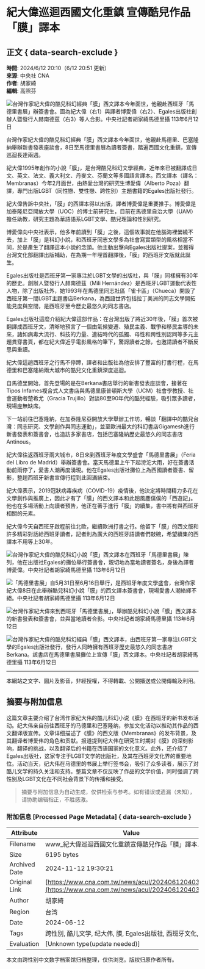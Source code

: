 # 紀大偉巡迴西國文化重鎮 宣傳酷兒作品「膜」譯本

## 正文 { data-search-exclude }


**時間**: 2024/6/12 20:10（6/12 20:51 更新）  
**來源**: 中央社 CNA  
**作者**: 胡家綺  
**編輯**: 高照芬  

![台灣作家紀大偉的酷兒科幻經典「膜」西文譯本今年面世，他親赴西班牙「馬德里書展」辦簽書會。圖為紀大偉（右1）與譯者博愛偉（右2）、Egales出版社創辦人暨發行人赫南德茲（右3）等人合影。中央社記者胡家綺馬德里攝 113年6月12日](https://imgcdn.cna.com.tw/www/WebPhotos/800/20240612/1152x768_wmky_0_C20240612000186.jpg)

台灣作家紀大偉的酷兒科幻經典「膜」西文譯本今年面世，他親赴馬德里、巴塞隆納舉辦新書發表座談會，8日至馬德里書展為讀者簽書，踏遍西國文化重鎮，宣傳巡迴長達兩週。

紀大偉1995年創作的小說「膜」，是台灣酷兒科幻文學經典，近年來已被翻譯成日文、英文、法文、義大利文、丹麥文、芬蘭文等多國語言譯本。西文譯本（譯名：Membranas）今年2月面世，由熱愛台灣的研究生博愛偉（Alberto Poza）翻譯，專門出版LGBT（同性戀、雙性戀、跨性別）主題書籍的Egales出版社發行。

紀大偉告訴中央社，「膜」的西譯本得以出版，譯者博愛偉是重要推手。博愛偉是加泰隆尼亞開放大學（UOC）的博士前研究生，目前在馬德里自治大學（UAM）擔任助教，研究主題為華語語系LGBT文學、酷兒理論和性別研究。

博愛偉向中央社表示，他多年前讀到「膜」之後，這個故事就在他腦海裡縈繞不去，加上「膜」是科幻小說，和西班牙同志文學多為社會寫實類型的風格相當不同，於是產生了翻譯這本小說的念頭。他主動出擊向Egales出版社提案，並獲得台灣文化部翻譯出版補助，在為期一年埋首翻譯後，「膜」的西班牙文版就此誕生。

Egales出版社是西班牙第一家專注於LGBT文學的出版社，與「膜」同樣擁有30年的歷史。創辦人暨發行人赫南德茲（Mili Hernández）是西班牙LGBT運動代表性人物，除了出版社外，她1993年在馬德里同志社區「雀卡區」（Chueca）開設了西班牙第一間LGBT主題書店Berkana，為西語世界包括拉丁美洲的同志文學開拓能見度與空間，是西班牙至今歷史最悠久的同志書店。

Egales出版社這麼介紹紀大偉這部作品：在台灣出版了將近30年後，「膜」首次被翻譯成西班牙文，清晰地預言了一個由氣候變遷、殖民主義、戰爭和移民主導的未來，諸如病毒大流行、科技的力量、連結時代的孤獨、母性和跨性別認同等多元主題貫穿書頁，都在紀大偉近乎電影風格的筆下，驚訝讀者之餘，也邀請讀者不斷反思與重讀。

紀大偉這趟西班牙之行馬不停蹄，譯者和出版社為他安排了豐富的打書行程，在馬德里和巴塞隆納兩大城市的酷兒文化重鎮深度巡迴。

自馬德里開始，首先登場的是在Berkana書店舉行的新書發表座談會，接著在Tipos Infames複合式人文書店與馬德里康普頓斯大學（UCM）社會學教授、社會運動者楚希尤（Gracia Trujillo）對談80至90年代的酷兒經驗，吸引眾多讀者，現場座無缺席。

下一站前往巴塞隆納，在加泰隆尼亞開放大學舉辦工作坊，暢談「翻譯中的酷兒台灣：同志研究、文學創作與同志運動」，並至歐洲最大的科幻書店Gigamesh進行新書發表和簽書會，也造訪多家書店，包括巴塞隆納歷史最悠久的同志書店Antinous。

紀大偉往返西班牙兩大城市，8日來到西班牙年度文學盛會「馬德里書展」（Feria del Libro de Madrid）舉辦簽書會。當天馬德里上午下起滂沱大雨，好在簽書活動前雨停了，愛書人潮再度湧現。他在Egales出版社攤位上為西國讀者簽書、留影，整趟西班牙新書宣傳行程到此圓滿結束。

紀大偉表示，2019冠狀病毒疾病（COVID-19）疫情後，他決定將時間精力多花在文學創作與推廣上，因此才有了「膜」的西文譯本和此趟風塵僕僕的「西遊記」。他也在多場活動上向讀者預告，他正在著手進行「膜」的續集，書中將有與西班牙相關的元素。

紀大偉今天自西班牙啟程前往北歐，繼續歐洲打書之行。他留下「膜」的西文版和許多精彩對話給西班牙讀者，記者則為廣大的西班牙語讀者們敲碗，希望續集的西譯本不用等上30年。

![台灣作家紀大偉的酷兒科幻小說「膜」西文譯本在西班牙「馬德里書展」陳列，他在出版社Egales的攤位舉行簽書會，親切地為當地讀者簽名，身後為譯者博愛偉。中央社記者胡家綺馬德里攝 113年6月12日](https://imgcdn.cna.com.tw/www/WebPhotos/800/20240612/1152x768_wmky_0_C20240612000358.jpg)

![「馬德里書展」自5月31日至6月16日舉行，是西班牙年度文學盛會，台灣作家紀大偉8日在此舉辦酷兒科幻小說「膜」的西文譯本簽書會，現場愛書人潮絡繹不絕。中央社記者胡家綺馬德里攝 113年6月12日](https://imgcdn.cna.com.tw/www/WebPhotos/800/20240612/1152x768_wmky_0_C20240612000359.jpg)

![台灣作家紀大偉來到西班牙「馬德里書展」，舉辦酷兒科幻小說「膜」西文譯本的新書發表和簽書會，並與當地讀者合影。中央社記者胡家綺馬德里攝 113年6月12日](https://imgcdn.cna.com.tw/www/WebPhotos/800/20240612/1152x768_wmky_0_C20240612000360.jpg)

![台灣作家紀大偉的酷兒科幻經典「膜」西文譯本，由西班牙第一家專注LGBT文學的Egales出版社發行，發行人同時擁有西班牙歷史最悠久的同志書店Berkana。該書店在馬德里書展攤位上宣傳「膜」西文譯本。中央社記者胡家綺馬德里攝 113年6月12日](https://imgcdn.cna.com.tw/www/WebPhotos/800/20240612/1152x768_wmky_0_C20240612000361.jpg)

---

本網站之文字、圖片及影音，非經授權，不得轉載、公開播送或公開傳輸及利用。
<!-- tcd_original_link https://www.cna.com.tw/news/acul/202406120403.aspx -->
## 摘要与附加信息

<!-- tcd_abstract -->
这篇文章主要介绍了台湾作家纪大伟的酷儿科幻小说《膜》在西班牙的新书发布活动。纪大伟亲自前往西班牙的马德里和巴塞隆纳，参加文化活动以推动其作品的西文翻译版宣传。文章详细描述了《膜》的西文版《Membranas》的发布背景，及其翻译者博爱伟的角色和贡献。报道提到纪大伟在研究生时期对《膜》的深刻影响，翻译的挑战，以及翻译后的书籍在西语国家的文化意义。此外，还介绍了Egales出版社，这家专注于LGBT文学的出版社，及其在西班牙文化界的重要地位。活动当天，纪大伟在马德里的书展上举行签书会，吸引了众多读者，展示了对酷儿文学的持久关注和支持。整篇文章不仅反映了作品的文学价值，同时强调了跨性别及LGBT文化在不同社会背景下的传播和接受。
<!-- tcd_abstract_end -->

> 摘要与附加信息为自动生成，仅供检索与参考。如有错误或遗漏（未知），请协助编辑指正，不胜感激。

### 附加信息 [Processed Page Metadata] { data-search-exclude }

| Attribute       | Value                                  |
|-----------------|----------------------------------------|
| Filename        | www_紀大偉巡迴西國文化重鎮宣傳酷兒作品「膜」譯本.md                             |
| Size            | 6195 bytes                           |
| Archived Date   | 2024-11-12 19:30:21                             |
| Original Link   | [https://www.cna.com.tw/news/acul/202406120403.aspx](https://www.cna.com.tw/news/acul/202406120403.aspx)                       |
| Author          | 胡家綺                               |
| Region          | 台湾                               |
| Date            | 2024-06-12                                 |
| Tags            | 跨性别, 酷儿文学, 纪大伟, 膜, Egales出版社, 西班牙文化, LGBT                                 |
| Evaluation            | [Unknown type(update needed)]                                 |
<!-- tcd_table_end -->

本文由跨性别中文数字档案馆归档整理，仅供浏览。版权归原作者所有。
